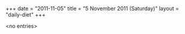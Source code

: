+++
date = "2011-11-05"
title = "5 November 2011 (Saturday)"
layout = "daily-diet"
+++


\<no entries\>

